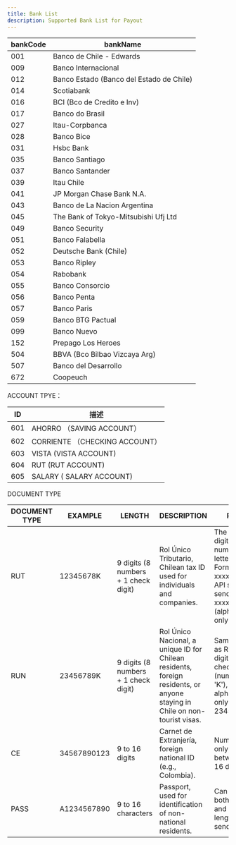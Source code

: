 ```yaml
---
title: Bank List
description: Supported Bank List for Payout
---
```


| bankCode | bankName                                 |
|----------|------------------------------------------|
| 001      | Banco de Chile - Edwards                 |
| 009      | Banco Internacional                      |
| 012      | Banco Estado (Banco del Estado de Chile) |
| 014      | Scotiabank                               |
| 016      | BCI (Bco de Credito e Inv)               |
| 017      | Banco do Brasil                          |
| 027      | Itau-Corpbanca                           |
| 028      | Banco Bice                               |
| 031      | Hsbc Bank                                |
| 035      | Banco Santiago                           |
| 037      | Banco Santander                          |
| 039      | Itau Chile                               |
| 041      | JP Morgan Chase Bank N.A.                |
| 043      | Banco de La Nacion Argentina             |
| 045      | The Bank of Tokyo-Mitsubishi Ufj Ltd     |
| 049      | Banco Security                           |
| 051      | Banco Falabella                          |
| 052      | Deutsche Bank (Chile)                    |
| 053      | Banco Ripley                             |
| 054      | Rabobank                                 |
| 055      | Banco Consorcio                          |
| 056      | Banco Penta                              |
| 057      | Banco Paris                              |
| 059      | Banco BTG Pactual                        |
| 099      | Banco Nuevo                              |
| 152      | Prepago Los Heroes                       |
| 504      | BBVA (Bco Bilbao Vizcaya Arg)            |
| 507      | Banco del Desarrollo                     |
| 672      | Coopeuch                                 |


ACCOUNT TPYE：

| ID  | 描述                           |
|-----|------------------------------|
| 601 | AHORRO （SAVING ACCOUNT）             |
| 602 | CORRIENTE （CHECKING ACCOUNT） |
| 603 | VISTA  (VISTA ACCOUNT)       |
| 604 | RUT  (RUT ACCOUNT)                |
| 605 | SALARY  ( SALARY ACCOUNT)         |


 DOCUMENT TYPE

| DOCUMENT TYPE | EXAMPLE     | LENGTH                  | DESCRIPTION                                               | RULES                                                                                  |
|---------------|-------------|--------------------------|-----------------------------------------------------------|----------------------------------------------------------------------------------------|
| RUT           | 12345678K   | 9 digits (8 numbers + 1 check digit) | Rol Único Tributario, Chilean tax ID used for individuals and companies. | The check digit can be a number or the letter 'K'. Format: xxxxxxxx-z. API should send it as xxxxxxxxz (alphanumeric only). |
| RUN           | 23456789K   | 9 digits (8 numbers + 1 check digit) | Rol Único Nacional, a unique ID for Chilean residents, foreign residents, or anyone staying in Chile on non-tourist visas. | Same format as RUT: 8 digits + 1 check digit (number or 'K'), use alphanumeric only (e.g., 23456789K). |
| CE            | 34567890123 | 9 to 16 digits           | Carnet de Extranjería, foreign national ID (e.g., Colombia).              | Numbers only, length between 9 to 16 digits.                                            |
| PASS          | A1234567890 | 9 to 16 characters       | Passport, used for identification of non-national residents.              | Can include both letters and numbers, length 9–16, send as-is.                          |
